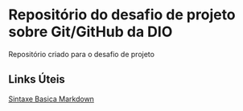 # Repositório do desafio de projeto sobre Git/GitHub da DIO
Repositório criado para o desafio de projeto
## Links Úteis 
[Sintaxe Basica Markdown](https://www.markdownguide.org/basic-syntax/)
